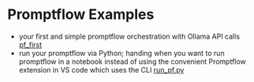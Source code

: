 # Promptflow Examples
* your first and simple promptflow orchestration with Ollama API calls [pf_first](pf_first/README.md)
* run your promptflow via Python; handing when you want to run promptflow in a notebook instead of using the convenient Promptflow extension in VS code which uses the CLI [run_pf.py](pf_first/run_pf.py)
